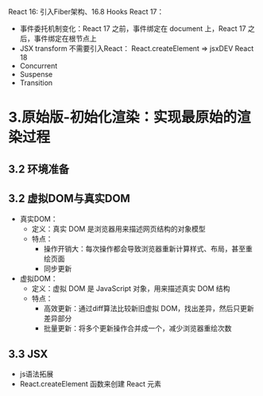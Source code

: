 React 16: 引入Fiber架构、16.8 Hooks
React 17： 
- 事件委托机制变化：React 17 之前，事件绑定在 document 上，React 17 之后，事件绑定在根节点上
- JSX transform  不需要引入React： React.createElement => jsxDEV
React 18
- Concurrent
- Suspense
- Transition


# 3.原始版-初始化渲染：实现最原始的渲染过程
## 3.2 环境准备

## 3.2 虚拟DOM与真实DOM

- 真实DOM：
  - 定义：真实 DOM 是浏览器用来描述网页结构的对象模型
  - 特点：
    - 操作开销大：每次操作都会导致浏览器重新计算样式、布局，甚至重绘页面
    - 同步更新
- 虚拟DOM：
  - 定义：虚拟 DOM 是 JavaScript 对象，用来描述真实 DOM 结构
  - 特点：
    - 高效更新：通过diff算法比较新旧虚拟 DOM，找出差异，然后只更新差异部分
    - 批量更新：将多个更新操作合并成一个，减少浏览器重绘次数

## 3.3 JSX  
- js语法拓展
- React.createElement 函数来创建 React 元素